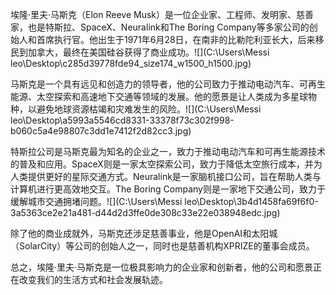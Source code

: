 埃隆·里夫·马斯克（Elon Reeve Musk）是一位企业家、工程师、发明家、慈善家，也是特斯拉、SpaceX、Neuralink和The Boring Company等多家公司的创始人和首席执行官。他出生于1971年6月28日，在南非的比勒陀利亚长大，后来移民到加拿大，最终在美国硅谷获得了商业成功。![](C:\Users\Messi leo\Desktop\c285d39778fde94_size174_w1500_h1500.jpg)

马斯克是一个具有远见和创造力的领导者，他的公司致力于推动电动汽车、可再生能源、太空探索和高速地下交通等领域的发展。他的愿景是让人类成为多星球物种，以避免地球资源枯竭和灾难发生的风险。![](C:\Users\Messi leo\Desktop\a5993a5546cd8331-33378f73c302f998-b060c5a4e98807c3dd1e7412f2d82cc3.jpg)

特斯拉公司是马斯克最为知名的企业之一，致力于推动电动汽车和可再生能源技术的普及和应用。SpaceX则是一家太空探索公司，致力于降低太空旅行成本，并为人类提供更好的星际交通方式。Neuralink是一家脑机接口公司，旨在帮助人类与计算机进行更高效地交互。The Boring Company则是一家地下交通公司，致力于缓解城市交通拥堵问题。![](C:\Users\Messi leo\Desktop\3b4d1458fa69f6f0-3a5363ce2e21a481-d44d2d3ffe0de308c33e22e038948edc.jpg)

除了他的商业成就外，马斯克还涉足慈善事业，他是OpenAI和太阳城（SolarCity）等公司的创始人之一，同时也是慈善机构XPRIZE的董事会成员。

总之，埃隆·里夫·马斯克是一位极具影响力的企业家和创新者，他的公司和愿景正在改变我们的生活方式和社会发展轨迹。